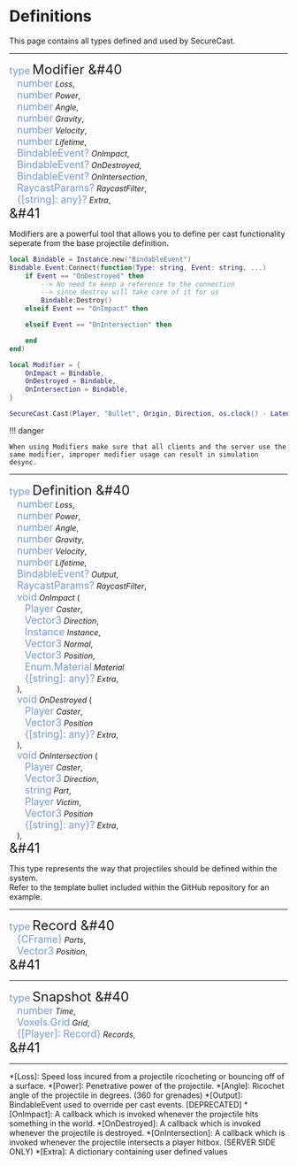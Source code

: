 <style>
    .type {
        color: rgb(115, 154, 226);
        font-size: large
    }
    .method {
        font-size: x-large
    }
</style>

# Definitions

This page contains all types defined and used by SecureCast.

---

<span class="type">type</span>
<span class="method"> Modifier &#40</span>
    <br>&emsp;<span class="type">number</span> <i>Loss</i>,
    <br>&emsp;<span class="type">number</span> <i>Power</i>,
    <br>&emsp;<span class="type">number</span> <i>Angle</i>,
    <br>&emsp;<span class="type">number</span> <i>Gravity</i>,
    <br>&emsp;<span class="type">number</span> <i>Velocity</i>,
    <br>&emsp;<span class="type">number</span> <i>Lifetime</i>,
    <br>&emsp;<span class="type">BindableEvent?</span> <i>OnImpact</i>,
    <br>&emsp;<span class="type">BindableEvent?</span> <i>OnDestroyed</i>,
    <br>&emsp;<span class="type">BindableEvent?</span> <i>OnIntersection</i>,
    <br>&emsp;<span class="type">RaycastParams?</span> <i>RaycastFilter</i>,
    <br>&emsp;<span class="type">{[string]: any}?</span> <i>Extra</i>,
<br><span class="method">&#41</span>

Modifiers are a powerful tool that allows you to define per cast functionality seperate from the base projectile definition.

``` lua title="Custom event handling" linenums="1"
local Bindable = Instance.new("BindableEvent")
Bindable.Event:Connect(function(Type: string, Event: string, ...)
    if Event == "OnDestroyed" then
        --> No need to keep a reference to the connection 
        --> since destroy will take care of it for us
        Bindable:Destroy()
    elseif Event == "OnImpact" then

    elseif Event == "OnIntersection" then

    end
end)

local Modifier = {
    OnImpact = Bindable,
    OnDestroyed = Bindable,
    OnIntersection = Bindable,
}

SecureCast.Cast(Player, "Bullet", Origin, Direction, os.clock() - Latency, nil, Modifier)
```

!!! danger

    When using Modifiers make sure that all clients and the server use the same modifier, improper modifier usage can result in simulation desync.

---

<span class="type">type</span>
<span class="method"> Definition &#40</span>
    <br>&emsp;<span class="type">number</span> <i>Loss</i>,
    <br>&emsp;<span class="type">number</span> <i>Power</i>,
    <br>&emsp;<span class="type">number</span> <i>Angle</i>,
    <br>&emsp;<span class="type">number</span> <i>Gravity</i>,
    <br>&emsp;<span class="type">number</span> <i>Velocity</i>,
    <br>&emsp;<span class="type">number</span> <i>Lifetime</i>,
    <br>&emsp;<span class="type">BindableEvent?</span> <i>Output</i>,
    <br>&emsp;<span class="type">RaycastParams?</span> <i>RaycastFilter</i>,
    <br>&emsp;<span class="type">void</span> <i>OnImpact</i> (
        <br>&emsp;&emsp;<span class="type">Player</span> <i>Caster</i>,
        <br>&emsp;&emsp;<span class="type">Vector3</span> <i>Direction</i>,
        <br>&emsp;&emsp;<span class="type">Instance</span> <i>Instance</i>,
        <br>&emsp;&emsp;<span class="type">Vector3</span> <i>Normal</i>,
        <br>&emsp;&emsp;<span class="type">Vector3</span> <i>Position</i>,
        <br>&emsp;&emsp;<span class="type">Enum.Material</span> <i>Material</i>
        <br>&emsp;&emsp;<span class="type">{[string]: any}?</span> <i>Extra</i>,
    <br>&emsp;),
    <br>&emsp;<span class="type">void</span> <i>OnDestroyed</i> (
        <br>&emsp;&emsp;<span class="type">Player</span> <i>Caster</i>,
        <br>&emsp;&emsp;<span class="type">Vector3</span> <i>Position</i>
        <br>&emsp;&emsp;<span class="type">{[string]: any}?</span> <i>Extra</i>,
    <br>&emsp;),
    <br>&emsp;<span class="type">void</span> <i>OnIntersection</i> (
        <br>&emsp;&emsp;<span class="type">Player</span> <i>Caster</i>,
        <br>&emsp;&emsp;<span class="type">Vector3</span> <i>Direction</i>,
        <br>&emsp;&emsp;<span class="type">string</span> <i>Part</i>,
        <br>&emsp;&emsp;<span class="type">Player</span> <i>Victim</i>,
        <br>&emsp;&emsp;<span class="type">Vector3</span> <i>Position</i>
        <br>&emsp;&emsp;<span class="type">{[string]: any}?</span> <i>Extra</i>,
    <br>&emsp;),
<br><span class="method">&#41</span>

This type represents the way that projectiles should be defined within the system.<br>
Refer to the template bullet included within the GitHub repository for an example.

---

<span class="type">type</span>
<span class="method"> Record &#40</span>
    <br>&emsp;<span class="type">{CFrame}</span> <i>Parts</i>,
    <br>&emsp;<span class="type">Vector3</span> <i>Position</i>,
<br><span class="method">&#41</span>

---

<span class="type">type</span>
<span class="method"> Snapshot &#40</span>
    <br>&emsp;<span class="type">number</span> <i>Time</i>,
    <br>&emsp;<span class="type">Voxels.Grid</span> <i>Grid</i>,
    <br>&emsp;<span class="type">{[Player]: Record}</span> <i>Records</i>,
<br><span class="method">&#41</span>

---

*[Loss]: Speed loss incured from a projectile ricocheting or bouncing off of a surface.
*[Power]: Penetrative power of the projectile.
*[Angle]: Ricochet angle of the projectile in degrees. (360 for grenades)
*[Output]: BindableEvent used to override per cast events. [DEPRECATED]
*[OnImpact]: A callback which is invoked whenever the projectile hits something in the world.
*[OnDestroyed]: A callback which is invoked whenever the projectile is destroyed.
*[OnIntersection]: A callback which is invoked whenever the projectile intersects a player hitbox. (SERVER SIDE ONLY)
*[Extra]: A dictionary containing user defined values